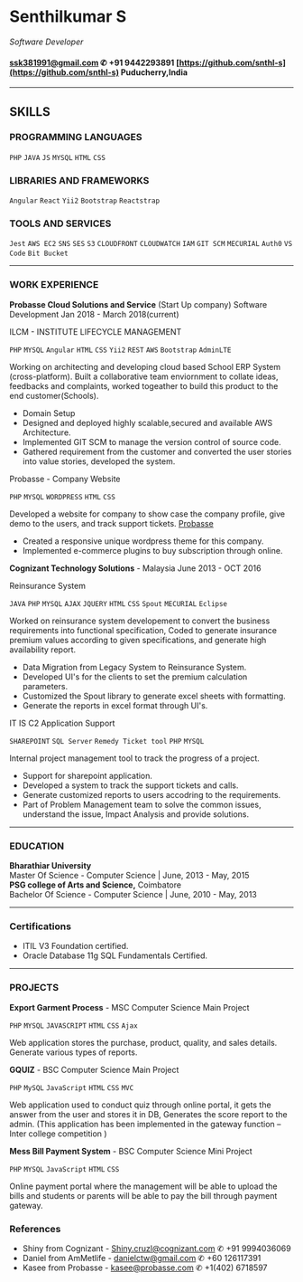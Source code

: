 # Senthilkumar S
*Software Developer*

#### [ssk381991@gmail.com](ssk381991@gmail.com)    ✆ +91 9442293891    [https://github.com/snthl-s](https://github.com/snthl-s)  Puducherry,India

-----------------
## SKILLS

### PROGRAMMING LANGUAGES
`PHP` `JAVA` `JS` `MYSQL` `HTML` `CSS`

### LIBRARIES AND FRAMEWORKS
`Angular` `React` `Yii2` `Bootstrap` `Reactstrap`

### TOOLS AND SERVICES
`Jest` `AWS EC2` `SNS` `SES` `S3` `CLOUDFRONT` `CLOUDWATCH` `IAM` `GIT SCM` `MECURIAL` `Auth0` `VS Code` `Bit Bucket`

---------------
### WORK EXPERIENCE

<b>Probasse Cloud Solutions and Service</b> (Start Up company) 
Software Development Jan 2018 - March 2018(current)


ILCM - INSTITUTE LIFECYCLE MANAGEMENT

`PHP` `MYSQL` `Angular` `HTML` `CSS` `Yii2` `REST` `AWS` `Bootstrap` `AdminLTE`

Working on architecting and developing cloud based School ERP System (cross-platform). Built a collaborative team enviornment to collate ideas, feedbacks and complaints, worked togeather to build this product to the end customer(Schools).

- Domain Setup
- Designed and deployed highly scalable,secured and available AWS Architecture.
- Implemented GIT SCM to manage the version control of source code.
- Gathered requirement from the customer and converted the user stories into value stories, developed the system.

Probasse - Company Website

`PHP` `MYSQL` `WORDPRESS` `HTML` `CSS`

Developed a website for company to show case the company profile, give demo to the users, and track support tickets. [Probasse](http://159.65.128.241/probasse/)
- Created a responsive unique wordpress theme for this company.
- Implemented e-commerce plugins to buy subscription through online.

<b>Cognizant Technology Solutions</b> - Malaysia June 2013 -  OCT 2016

Reinsurance System

`JAVA` `PHP` `MYSQL` `AJAX` `JQUERY` `HTML` `CSS` `Spout` `MECURIAL` `Eclipse`

Worked on reinsurance system developement to convert the business requirements into functional specification, Coded to generate insurance premium values according to given specifications, and generate high availability report.

- Data Migration from Legacy System to Reinsurance System.
- Developed UI's for the clients to set the premium calculation parameters.
- Customized the Spout library to generate excel sheets with formatting. 
- Generate the reports in excel format through UI's.

IT IS C2 Application Support

`SHAREPOINT` `SQL Server` `Remedy Ticket tool` `PHP` `MYSQL`  

Internal project management tool to track the progress of a project.

- Support for sharepoint application.
- Developed a system to track the support tickets and calls.
- Generate customized reports to users accodring to the requirements.
- Part of Problem Management team to solve the common issues, understand the issue, Impact Analysis and provide solutions.

------------------

### EDUCATION

<div>
<b>Bharathiar University</b><br/>
Master Of Science - Computer Science | June, 2013 - May, 2015
</div>
<div>
<b>PSG college of Arts and Science,</b> Coimbatore<br/>
Bachelor Of Science - Computer Science | June, 2010 - May, 2013
</div>


-----------------
### Certifications

- ITIL V3 Foundation certified.
- Oracle Database 11g SQL Fundamentals Certified.

------------------

### PROJECTS

<b>Export Garment Process</b> - MSC Computer Science Main Project

`PHP` `MYSQL` `JAVASCRIPT` `HTML` `CSS` `Ajax`

Web application stores the purchase, product, quality, and sales details. Generate various types of reports.

<b>GQUIZ</b> - BSC Computer Science Main Project 

`PHP` `MySQL` `JavaScript` `HTML` `CSS` `MVC`

Web application used to conduct quiz through online portal, it gets the answer from the user and stores it in DB, Generates the score report to the admin. (This application has been implemented in the gateway function – Inter college competition )

<b>Mess Bill Payment System</b> - BSC Computer Science Mini Project

`PHP` `MYSQL` `JavaScript` `HTML` `CSS`

Online payment portal where the management will be able to upload the bills and students or parents will be able to pay the bill through payment gateway.

### References

- Shiny from Cognizant - Shiny.cruzl@cognizant.com ✆ +91 9994036069
- Daniel from AmMetlife - danielctw@gmail.com ✆ +60 126117391
- Kasee from Probasse - kasee@probasse.com ✆ +1(402) 6718597 

 
